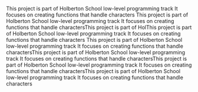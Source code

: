This project is part of Holberton School low-level programming track It focuses on creating functions that handle characters This project is part of Holberton School low-level programming track It focuses on creating functions that handle charactersThis project is part of HolThis project is part of Holberton School low-level programming track It focuses on creating functions that handle characters This project is part of Holberton School low-level programming track It focuses on creating functions that handle charactersThis project is part of Holberton School low-level programming track It focuses on creating functions that handle charactersThis project is part of Holberton School low-level programming track It focuses on creating functions that handle charactersThis project is part of Holberton School low-level programming track It focuses on creating functions that handle characters
